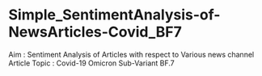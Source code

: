 # Simple_SentimentAnalysis-of-NewsArticles-Covid_BF7
Aim : Sentiment Analysis of Articles with respect to Various news channel 
Article Topic : Covid-19 Omicron Sub-Variant BF.7

